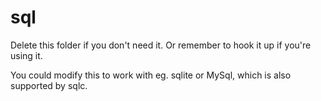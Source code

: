 # sql

Delete this folder if you don't need it. Or remember to hook it up if you're using it.

You could modify this to work with eg. sqlite or MySql, which is also supported by sqlc.